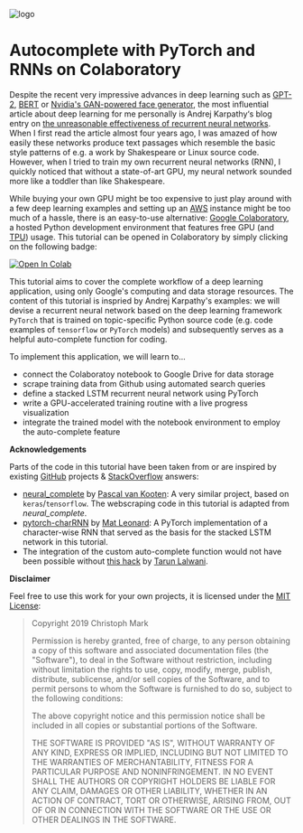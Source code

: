 ![logo](https://raw.githubusercontent.com/christophmark/pytorch-autocomplete/master/data/logo.png)
# Autocomplete with PyTorch and RNNs on Colaboratory

Despite the recent very impressive advances in deep learning such as [GPT-2](https://openai.com/blog/better-language-models/), [BERT](https://ai.googleblog.com/2018/11/open-sourcing-bert-state-of-art-pre.html) or [Nvidia's GAN-powered face generator](https://medium.com/syncedreview/gan-2-0-nvidias-hyperrealistic-face-generator-e3439d33ebaf), the most influential article about deep learning for me personally is Andrej Karpathy‘s blog entry on [the unreasonable effectiveness of recurrent neural networks](http://karpathy.github.io/2015/05/21/rnn-effectiveness/). When I first read the article almost four years ago, I was amazed of how easily these networks produce text passages which resemble the basic style patterns of e.g. a work by Shakespeare or Linux source code. However, when I tried to train my own recurrent neural networks (RNN), I quickly noticed that without a state-of-art GPU, my neural network sounded more like a toddler than like Shakespeare. 

While buying your own GPU might be too expensive to just play around with a few deep learning examples and setting up an [AWS](https://aws.amazon.com/) instance might be too much of a hassle, there is an easy-to-use alternative: [Google Colaboratory](https://colab.research.google.com), a hosted Python development environment that features free GPU (and [TPU](https://cloud.google.com/tpu/)) usage. This tutorial can be opened in Colaboratory by simply clicking on the following badge:

[![Open In Colab](https://colab.research.google.com/assets/colab-badge.svg)](https://colab.research.google.com/github/christophmark/pytorch-autocomplete/blob/master/pytorch-autocomplete.ipynb)

This tutorial aims to cover the complete workflow of a deep learning application, using only Google's computing and data storage resources. The content of this tutorial is inspried by Andrej Karpathy's examples: we will devise a recurrent neural network based on the deep learning framework `PyTorch` that is trained on topic-specific Python source code (e.g. code examples of `tensorflow` or `PyTorch` models) and subsequently serves as a helpful auto-complete function for coding.

To implement this application, we will learn to...
- connect the Colaboratoy notebook to Google Drive for data storage
- scrape training data from Github using automated search queries
- define a stacked LSTM recurrent neural network using PyTorch
- write a GPU-accelerated training routine with a live progress visualization
- integrate the trained model with the notebook environment to employ the auto-complete feature

**Acknowledgements**

Parts of the code in this tutorial have been taken from or are inspired by existing [GitHub](https://github.com/) projects & [StackOverflow](https://stackoverflow.com) answers:
- [neural_complete](https://github.com/kootenpv/neural_complete) by [Pascal van Kooten](https://github.com/kootenpv): A very similar project, based on `keras`/`tensorflow`. The webscraping code in this tutorial is adapted from *neural_complete*.
- [pytorch-charRNN](https://github.com/mcleonard/pytorch-charRNN) by [Mat Leonard](https://github.com/mcleonard): A PyTorch implementation of a character-wise RNN that served as the basis for the stacked LSTM network in this tutorial.
- The integration of the custom auto-complete function would not have been possible without [this hack](https://stackoverflow.com/questions/48187554/extended-information-for-an-ipython-custom-completer) by [Tarun Lalwani](https://stackoverflow.com/users/2830850/tarun-lalwani).

**Disclaimer**

Feel free to use this work for your own projects, it is licensed under the [MIT License](https://opensource.org/licenses/MIT):

> Copyright 2019 Christoph Mark
> 
> Permission is hereby granted, free of charge, to any person obtaining a copy of this software and associated documentation files (the "Software"), to deal in the Software without restriction, including without limitation the rights to use, copy, modify, merge, publish, distribute, sublicense, and/or sell copies of the Software, and to permit persons to whom the Software is furnished to do so, subject to the following conditions:
> 
> The above copyright notice and this permission notice shall be included in all copies or substantial portions of the Software.
> 
> THE SOFTWARE IS PROVIDED "AS IS", WITHOUT WARRANTY OF ANY KIND, EXPRESS OR IMPLIED, INCLUDING BUT NOT LIMITED TO THE WARRANTIES OF MERCHANTABILITY, FITNESS FOR A PARTICULAR PURPOSE AND NONINFRINGEMENT. IN NO EVENT SHALL THE AUTHORS OR COPYRIGHT HOLDERS BE LIABLE FOR ANY CLAIM, DAMAGES OR OTHER LIABILITY, WHETHER IN AN ACTION OF CONTRACT, TORT OR OTHERWISE, ARISING FROM, OUT OF OR IN CONNECTION WITH THE SOFTWARE OR THE USE OR OTHER DEALINGS IN THE SOFTWARE.